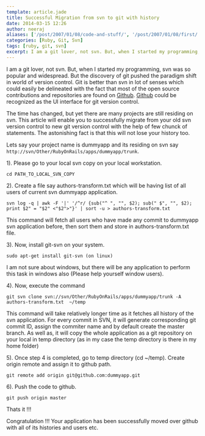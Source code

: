 ```yaml
---
template: article.jade
title: Successful Migration from svn to git with history
date: 2014-03-15 12:26
author: neeraj
aliases: ['/post/2007/01/08/code-and-stuff/', '/post/2007/01/08/first/', '/post/2008/01/08/first']
categories: [Ruby, Git, Svn]
tags: [ruby, git, svn]
excerpt: I am a git lover, not svn. But, when I started my programming, svn was so popular and widespread. But the discovery of git pushed the paradigm shift in world of version control.
---
```

I am a git lover, not svn. But, when I started my programming, svn was so popular and widespread. But the discovery of git pushed the paradigm shift in world of version control. Git is better than svn in lot of senses which could easily be delineated with the fact that most of the open source contributions and repositories are found on <a href='https://github.com'>Github</a>. <a href='https://github.com'>Github</a> could be recognized as the UI interface for git version control. 

The time has changed, but yet there are many projects are still residing on svn. This article will enable you to successfully migrate from your old svn version control to new git version control with the help of few chunck of statements. The astonishing fact is that this will not lose your history too.

Lets say your project name is dummyapp and its residing on svn say `http://svn/Other/RubyOnRails/apps/dummyapp/trunk`.

1). Please go to your local svn copy on your local workstation. 

```
cd PATH_TO_LOCAL_SVN_COPY
```
 
2). Create a file say authors-transform.txt which will be having list of all users of current svn dummyapp application.

```
svn log -q | awk -F '|' '/^r/ {sub("^ ", "", $2); sub(" $", "", $2); print $2" = "$2" <"$2">"}' | sort -u > authors-transform.txt
```

This command will fetch all users who have made any commit to dummyapp svn application before, then sort them and store in authors-transform.txt file.

3). Now, install git-svn on your system. 

```
sudo apt-get install git-svn (on linux)
```

I am not sure about windows, but there will be any application to perform this task in windows also (Please help yourself window users).

4). Now, execute the command 

```
git svn clone svn://svn/Other/RubyOnRails/apps/dummyapp/trunk -A authors-transform.txt  ~/temp
```

This command will take relatively longer time as it fetches all history of the svn application. For every commit in SVN, it will generate corresponding git commit ID, assign the commiter name and by default create the master branch. As well as, it will copy the whole application as a git repository on your local in temp directory (as in my case the temp directory is there in my home folder)

5). Once step 4 is completed, go to temp directory (cd ~/temp). Create origin remote and assign it to github path.

```
git remote add origin git@github.com:dummyapp.git
```

6). Push the code to github.

```
git push origin master
```

Thats it !!!

Congratulation !!! Your application has been successfully moved over github with all of its histories and users etc. 
